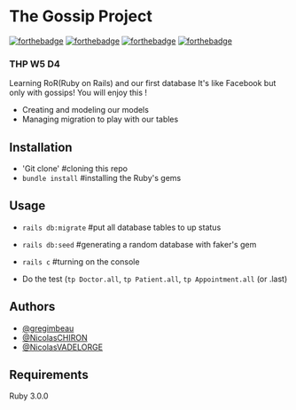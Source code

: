 # The Gossip Project
[![forthebadge](https://forthebadge.com/images/badges/made-with-ruby.svg)](https://forthebadge.com)
[![forthebadge](https://forthebadge.com/images/badges/as-seen-on-tv.svg)](https://forthebadge.com)
[![forthebadge](https://forthebadge.com/images/badges/powered-by-coffee.svg)](https://forthebadge.com)
[![forthebadge](https://forthebadge.com/images/badges/made-with-crayons.svg)](https://forthebadge.com)


### THP W5 D4

Learning RoR(Ruby on Rails) and our first database
It's like Facebook but only with gossips! You will enjoy this !

* Creating and modeling our models
* Managing migration to play with our tables

## Installation


* 'Git clone' #cloning this repo
* `bundle install` #installing the Ruby's gems


## Usage

* `rails db:migrate` #put all database tables to up status
* `rails db:seed` #generating a random database with faker's gem
* `rails c` #turning on the console

* Do the test (`tp Doctor.all`, `tp Patient.all`, `tp Appointment.all` (or .last)


## Authors

- [@gregimbeau](https://github.com/gregimbeau/)
- [@NicolasCHIRON](https://github.com/NicolasCHIRON/)
- [@NicolasVADELORGE](https://github.com/NicolasVdev/)


## Requirements

Ruby 3.0.0  
